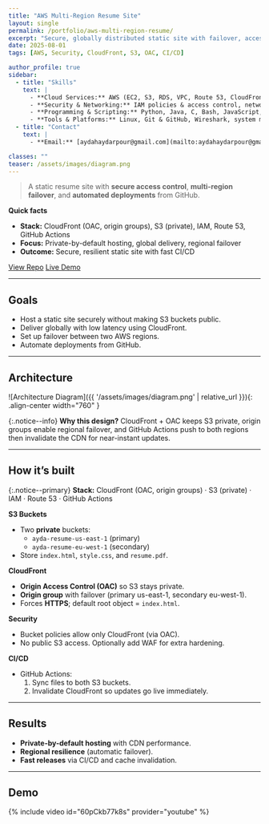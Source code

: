 ```yaml
---
title: "AWS Multi-Region Resume Site"
layout: single
permalink: /portfolio/aws-multi-region-resume/
excerpt: "Secure, globally distributed static site with failover, access control, and CI/CD."
date: 2025-08-01
tags: [AWS, Security, CloudFront, S3, OAC, CI/CD]

author_profile: true
sidebar:
  - title: "Skills"
    text: |
      - **Cloud Services:** AWS (EC2, S3, RDS, VPC, Route 53, CloudFront, IAM, CloudWatch, Auto Scaling, Load Balancing)
      - **Security & Networking:** IAM policies & access control, network security, VPNs & firewalls, data encryption & hashing, monitoring & logging, Security+ best practices
      - **Programming & Scripting:** Python, Java, C, Bash, JavaScript, HTML/CSS, SQL
      - **Tools & Platforms:** Linux, Git & GitHub, Wireshark, system monitoring tools
  - title: "Contact"
    text: |
      - **Email:** [aydahaydarpour@gmail.com](mailto:aydahaydarpour@gmail.com)

classes: ""
teaser: /assets/images/diagram.png
---
```


> A static resume site with **secure access control**, **multi-region failover**, and **automated deployments** from GitHub.

<div class="panel">
  <strong>Quick facts</strong>
  <ul>
    <li><strong>Stack:</strong> CloudFront (OAC, origin groups), S3 (private), IAM, Route 53, GitHub Actions</li>
    <li><strong>Focus:</strong> Private-by-default hosting, global delivery, regional failover</li>
    <li><strong>Outcome:</strong> Secure, resilient static site with fast CI/CD</li>
  </ul>
  <p>
    <a class="btn btn--primary" href="https://github.com/ayda-hdp/secure-resume-delivery" target="_blank" rel="noopener">View Repo</a>
    <a class="btn btn--outline" href="https://<your-cloudfront-domain>" target="_blank" rel="noopener">Live Demo</a>
  </p>
</div>

---

## Goals
- Host a static site securely without making S3 buckets public.
- Deliver globally with low latency using CloudFront.
- Set up failover between two AWS regions.
- Automate deployments from GitHub.

---

## Architecture

![Architecture Diagram]({{ '/assets/images/diagram.png' | relative_url }}){: .align-center width="760" }

{:.notice--info}
**Why this design?** CloudFront + OAC keeps S3 private, origin groups enable regional failover, and GitHub Actions push to both regions then invalidate the CDN for near-instant updates.

---

## How it’s built

{:.notice--primary}
**Stack:** CloudFront (OAC, origin groups) · S3 (private) · IAM · Route 53 · GitHub Actions

**S3 Buckets**  
- Two **private** buckets:
  - `ayda-resume-us-east-1` (primary)
  - `ayda-resume-eu-west-1` (secondary)
- Store `index.html`, `style.css`, and `resume.pdf`.

**CloudFront**  
- **Origin Access Control (OAC)** so S3 stays private.  
- **Origin group** with failover (primary us-east-1, secondary eu-west-1).  
- Forces **HTTPS**; default root object = `index.html`.

**Security**  
- Bucket policies allow only CloudFront (via OAC).  
- No public S3 access. Optionally add WAF for extra hardening.

**CI/CD**  
- GitHub Actions:
  1. Sync files to both S3 buckets.
  2. Invalidate CloudFront so updates go live immediately.

---

## Results
- **Private-by-default hosting** with CDN performance.  
- **Regional resilience** (automatic failover).  
- **Fast releases** via CI/CD and cache invalidation.

---

## Demo
{% include video id="60pCkb77k8s" provider="youtube" %}
